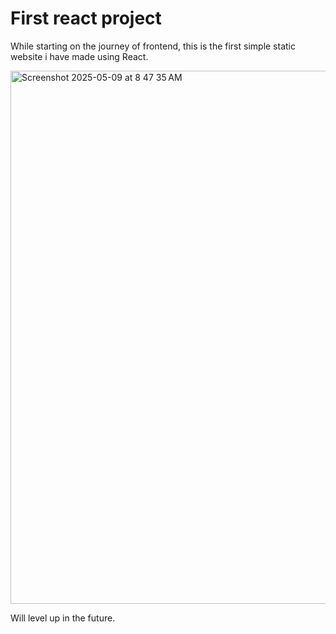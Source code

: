 # First react project

While starting on the journey of frontend, this is the first simple static website i have made using React.

<img width="853" alt="Screenshot 2025-05-09 at 8 47 35 AM" src="https://github.com/user-attachments/assets/647699de-b9df-4e56-b09e-f72942882847" />

Will level up in the future.

